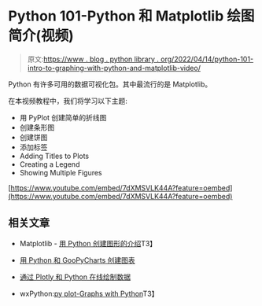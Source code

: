 # Python 101-Python 和 Matplotlib 绘图简介(视频)

> 原文:[https://www . blog . python library . org/2022/04/14/python-101-intro-to-graphing-with-python-and-matplotlib-video/](https://www.blog.pythonlibrary.org/2022/04/14/python-101-intro-to-graphing-with-python-and-matplotlib-video/)

Python 有许多可用的数据可视化包。其中最流行的是 Matplotlib。

在本视频教程中，我们将学习以下主题:

*   用 PyPlot 创建简单的折线图
*   创建条形图
*   创建饼图
*   添加标签
*   Adding Titles to Plots
*   Creating a Legend
*   Showing Multiple Figures

[https://www.youtube.com/embed/7dXMSVLK44A?feature=oembed](https://www.youtube.com/embed/7dXMSVLK44A?feature=oembed)

## 相关文章

*   Matplotlib - [用 Python 创建图形的介绍](https://www.blog.pythonlibrary.org/2021/09/07/matplotlib-an-intro-to-creating-graphs-with-python/)T3】

*   [用 Python 和 GooPyCharts 创建图表](https://www.blog.pythonlibrary.org/2016/10/26/creating-graphs-with-python-and-goopycharts/)

*   [通过 Plotly 和 Python 在线绘制数据](https://www.blog.pythonlibrary.org/2014/10/27/plotting-data-online-via-plotly-and-python/)

*   wxPython:[py plot-Graphs with Python](https://www.blog.pythonlibrary.org/2010/09/27/wxpython-pyplot-graphs-with-python/)T3】